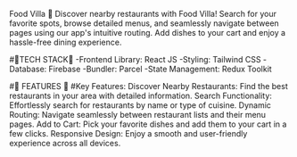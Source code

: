Food Villa 🍴
Discover nearby restaurants with Food Villa! Search for your favorite spots, browse detailed menus, and seamlessly navigate between pages using our app's intuitive routing. Add dishes to your cart and enjoy a hassle-free dining experience.

  #🚀TECH STACK🚀
   -Frontend Library: React JS
   -Styling: Tailwind CSS
   -Database: Firebase
   -Bundler: Parcel
   -State Management: Redux Toolkit

  #🚀 FEATURES 🚀
 #Key Features:
Discover Nearby Restaurants: Find the best restaurants in your area with detailed information.
Search Functionality: Effortlessly search for restaurants by name or type of cuisine.
Dynamic Routing: Navigate seamlessly between restaurant lists and their menu pages.
Add to Cart: Pick your favorite dishes and add them to your cart in a few clicks.
Responsive Design: Enjoy a smooth and user-friendly experience across all devices.

